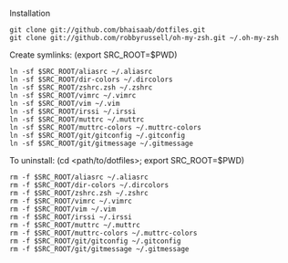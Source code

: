 Installation

    git clone git://github.com/bhaisaab/dotfiles.git
    git clone git://github.com/robbyrussell/oh-my-zsh.git ~/.oh-my-zsh

Create symlinks: (export SRC_ROOT=$PWD)

    ln -sf $SRC_ROOT/aliasrc ~/.aliasrc
    ln -sf $SRC_ROOT/dir-colors ~/.dircolors
    ln -sf $SRC_ROOT/zshrc.zsh ~/.zshrc
    ln -sf $SRC_ROOT/vimrc ~/.vimrc
    ln -sf $SRC_ROOT/vim ~/.vim
    ln -sf $SRC_ROOT/irssi ~/.irssi
    ln -sf $SRC_ROOT/muttrc ~/.muttrc
    ln -sf $SRC_ROOT/muttrc-colors ~/.muttrc-colors
    ln -sf $SRC_ROOT/git/gitconfig ~/.gitconfig
    ln -sf $SRC_ROOT/git/gitmessage ~/.gitmessage

To uninstall: (cd <path/to/dotfiles>; export SRC_ROOT=$PWD)

    rm -f $SRC_ROOT/aliasrc ~/.aliasrc
    rm -f $SRC_ROOT/dir-colors ~/.dircolors
    rm -f $SRC_ROOT/zshrc.zsh ~/.zshrc
    rm -f $SRC_ROOT/vimrc ~/.vimrc
    rm -f $SRC_ROOT/vim ~/.vim
    rm -f $SRC_ROOT/irssi ~/.irssi
    rm -f $SRC_ROOT/muttrc ~/.muttrc
    rm -f $SRC_ROOT/muttrc-colors ~/.muttrc-colors
    rm -f $SRC_ROOT/git/gitconfig ~/.gitconfig
    rm -f $SRC_ROOT/git/gitmessage ~/.gitmessage


